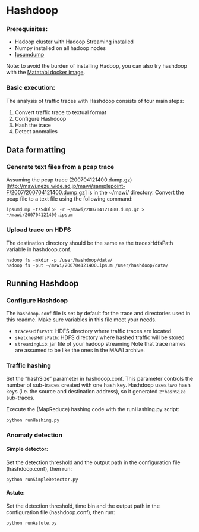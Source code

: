 # Hashdoop
### Prerequisites:
- Hadoop cluster with Hadoop Streaming installed
- Numpy installed on all hadoop nodes
- [Ipsumdump](http://www.read.seas.harvard.edu/~kohler/ipsumdump/)

Note: to avoid the burden of installing Hadoop, you can also try hashdoop with
the [Matatabi docker image](https://hub.docker.com/r/necoma/matatabi/).

### Basic execution:
The analysis of traffic traces with Hashdoop consists of four main steps:
1.  Convert traffic trace to textual format
2.  Configure Hashdoop
3.  Hash the trace
4.  Detect anomalies

## Data formatting
 
### Generate text files from a pcap trace
Assuming the pcap trace (200704121400.dump.gz)[http://mawi.nezu.wide.ad.jp/mawi/samplepoint-F/2007/200704121400.dump.gz]
is in the ~/mawi/ directory. Convert the pcap file to a text file using the
following command:
```
ipsumdump -tsSdDlpF -r ~/mawi/200704121400.dump.gz > ~/mawi/200704121400.ipsum
```

### Upload trace on HDFS
The destination directory should be the same as the tracesHdfsPath variable in 
hashdoop.conf.
 
```
hadoop fs -mkdir -p /user/hashdoop/data/
hadoop fs -put ~/mawi/200704121400.ipsum /user/hashdoop/data/
```

## Running Hashdoop
### Configure Hashdoop
The `hashdoop.conf` file is set by default for the trace and directories
used in this readme. Make sure variables in this file meet your needs.
- `tracesHdfsPath`: HDFS directory where traffic traces are located 
- `sketchesHdfsPath`: HDFS directory where hashed traffic will be stored
- `streamingLib`: jar file of your hadoop streaming
Note that trace names are assumed to be like the ones in the MAWI archive.

### Traffic hashing
Set the “hashSize” parameter in hashdoop.conf.
This parameter controls the  number of sub-traces created with one hash key. Hashdoop uses two
hash keys (i.e. the source and destination address), so it generated `2*hashSize` 
sub-traces.

Execute the (MapReduce) hashing code with the runHashing.py script:
```
python runHashing.py
```

### Anomaly detection 
#### Simple detector:
Set the detection threshold and the output path in the configuration file
(hashdoop.conf), then run:
```
python runSimpleDetector.py
```

#### Astute:
Set the detection threshold, time bin and the output path in the configuration file
(hashdoop.conf), then run:
```
python runAstute.py
```
